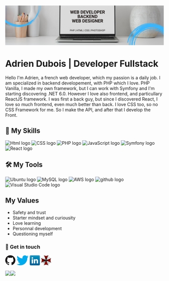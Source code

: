 ![Cover](https://github.com/adrien-dubois/adrien-dubois/blob/main/img/2.png)

# Adrien Dubois | Developer Fullstack 

Hello I'm Adrien, a french web developer, which my passion is a daily job. 
I am specialized in backend developement, with PHP which I love. PHP Vanilla, I made my own framework, but I can work with Symfony and I'm starting discovering .NET 6.0.
However I love also frontend, and particullary ReactJS framework. I was first a back guy, but since I discovered React, I love so much frontend, even much better than back. I love CSS too, so no CSS Framework for me.
So I make the API, and after that I develop the Front.

## 🚀 My Skills

<img src="https://img.shields.io/badge/HTML5-E34F26?style=for-the-badge&logo=html5&logoColor=white" alt="Html logo" title="Html" height="25" /> <img src="https://img.shields.io/badge/CSS3-1572B6?style=for-the-badge&logo=css3&logoColor=white" alt="CSS logo" title="CSS" height="25"/> <img src="https://img.shields.io/badge/PHP-777BB4?style=for-the-badge&logo=php&logoColor=white" alt="PHP logo" title="PHP" height="25"/> <img src="https://img.shields.io/badge/JavaScript-282C34?logo=javascript&logoColor=F7DF1E" alt="JavaScript logo" title="JavaScript" height="25" /> <img src="https://img.shields.io/badge/Symfony-282C34?logo=symfony&logoColor=3DDC84" alt="Symfony logo" title="Symfony" height="25" /> <img src="https://img.shields.io/badge/React-20232A?style=for-the-badge&logo=react&logoColor=61DAFB" alt="React logo" title="React" height="25"/> 


## 🛠 My Tools

<img src="https://img.shields.io/badge/Ubuntu-E95420?style=for-the-badge&logo=ubuntu&logoColor=white" alt="Ubuntu logo" title="Ubuntu" height="25"/> <img src="https://img.shields.io/badge/MySQL-282C34?logo=mysql&logoColor=764ABC" alt="MySQL logo" title="MySQL" height="25" /> <img src="https://img.shields.io/badge/Amazon_AWS-232F3E?style=for-the-badge&logo=amazon-aws&logoColor=white" alt="AWS logo" title="AWS" height="25"/> <img src="https://img.shields.io/badge/github-282C34?logo=github&logoColor=F05032" alt="github logo" title="github" height="25" />  <img src="https://img.shields.io/badge/VS%20Code-282C34?logo=visual-studio-code&logoColor=007ACC" alt="Visual Studio Code logo" title="Visual Studio Code" height="25" /> 


## My Values

- Safety and trust
- Starter mindset and curiousity
- Love learning
- Personnal development
- Questioning myself

### 📱 **Get in touch**

[![GitHub](img/github.png)](https://github.com/adrien-dubois)
[![Twitter](img/twitter.png)](https://twitter.com/AdrienDuboisDev)
[![LinkedIn](img/linkedin.png)](https://www.linkedin.com/in/adrien-dubois-03/)
[![Portfolio](img/umbrella.png)](https://white-umbrella.fr)

<img align="left" src="https://github-readme-stats.vercel.app/api?username=adrien-dubois&show_icons=true&count_private=true&theme=blue-green" />  <img src="https://github-readme-stats.vercel.app/api/top-langs/?username=adrien-dubois&layout=compact&count_private=true&theme=blue-green" />



<!--
**adrien-dubois/adrien-dubois** is a ✨ _special_ ✨ repository because its `README.md` (this file) appears on your GitHub profile. -->
